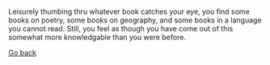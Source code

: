 Leisurely thumbing thru whatever book catches your eye, you find some books on poetry, some books on geography, and some books in a language you cannot read. Still, you feel as though you have come out of this somewhat more knowledgable than you were before.

[Go back](3-A.md)